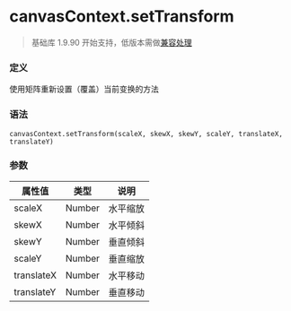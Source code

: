 <!-- https://developers.weixin.qq.com/miniprogram/dev/api/canvas/set-transform.html -->

canvasContext.setTransform
==========================

> 基础库 1.9.90 开始支持，低版本需做[兼容处理](https://developers.weixin.qq.com/miniprogram/dev/framework/compatibility.html)

### 定义

使用矩阵重新设置（覆盖）当前变换的方法

### 语法

    canvasContext.setTransform(scaleX, skewX, skewY, scaleY, translateX, translateY)
    

### 参数

  属性值       |  类型     |  说明   
---------------|-----------|---------
  scaleX       |  Number   | 水平缩放
  skewX        |  Number   | 水平倾斜
  skewY        |  Number   | 垂直倾斜
  scaleY       |  Number   | 垂直缩放
  translateX   |  Number   | 水平移动
  translateY   |  Number   | 垂直移动
